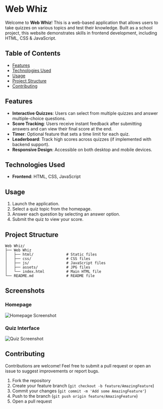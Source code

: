 # Web Whiz

Welcome to **Web Whiz**! This is a web-based application that allows users to take quizzes on various topics and test their knowledge. Built as a school project, this website demonstrates skills in frontend development, including HTML, CSS & JavaScript.

## Table of Contents

- [Features](#features)
- [Technologies Used](#technologies-used)
- [Usage](#usage)
- [Project Structure](#project-structure)
- [Contributing](#contributing)

## Features

- **Interactive Quizzes**: Users can select from multiple quizzes and answer multiple-choice questions.
- **Score Tracking**: Users receive instant feedback after submitting answers and can view their final score at the end.
- **Timer**: Optional feature that sets a time limit for each quiz.
- **Leaderboard**: Track high scores across quizzes (if implemented with backend support).
- **Responsive Design**: Accessible on both desktop and mobile devices.

## Technologies Used

- **Frontend**: HTML, CSS, JavaScript

## Usage

1. Launch the application.
2. Select a quiz topic from the homepage.
3. Answer each question by selecting an answer option.
4. Submit the quiz to view your score.

## Project Structure

```plaintext
Web Whiz/
├── Web Whiz
│   ├── html/               # Static files
│   ├── css/                # CSS files
│   ├── js/                 # JavaScript files
│   ├── assets/             # JPG files
│   └── index.html          # Main HTML file
└── README.md               # README file
```

## Screenshots

### Homepage
![Homepage Screenshot](https://cdn.discordapp.com/attachments/1300768520698859550/1300768551920992296/Home.png?ex=67220a9d&is=6720b91d&hm=7362259cb788ca426e92c842982d804249c0ce1b9790ca8656a57a77649677fe&)

### Quiz Interface
![Quiz Screenshot](https://cdn.discordapp.com/attachments/1300768520698859550/1300768552416055296/QuizInterface.png?ex=67220a9e&is=6720b91e&hm=191855265446062c186cfec065ddf52e6ece433b774ed434d55e0954ba39bae9&)

## Contributing

Contributions are welcome! Feel free to submit a pull request or open an issue to suggest improvements or report bugs.

1. Fork the repository
2. Create your feature branch (`git checkout -b feature/AmazingFeature`)
3. Commit your changes (`git commit -m 'Add some AmazingFeature'`)
4. Push to the branch (`git push origin feature/AmazingFeature`)
5. Open a pull request
